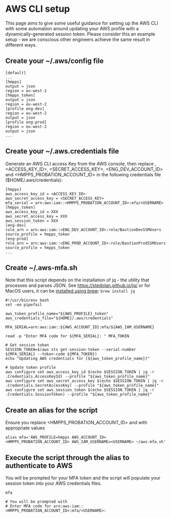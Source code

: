 # AWS CLI setup
This page aims to give some useful guidance for setting up the AWS CLI with some automation around updating your AWS profile with a dynamically-generated session token.
Please consider this an example setup - we are conscious other engineers achieve the same result in different ways.

## Create your ~/.aws/config file
```
[default]
...
[hmpps]
output = json
region = eu-west-2
[hmpps_token]
output = json
region = eu-west-2
[profile eng-dev]
region = eu-west-2
output = json
[profile eng-prod]
region = eu-west-2
output = json
...
```

## Create your ~/.aws.credentials file
Generate an AWS CLI access Key from the AWS console, then replace <USERNAME>, <ACCESS_KEY_ID>,  <SECRET_ACCESS_KEY>, <ENG_DEV_ACCOUNT_ID> and <HMPPS_PROBATION_ACCOUNT_ID> in the following credentials file ($HOME/.aws/credentials):

```
[hmpps]
aws_access_key_id = <ACCESS_KEY_ID>
aws_secret_access_key = <SECRET_ACCESS_KEY>
mfa_serial = arn:aws:iam::<HMPPS_PROBATION_ACCOUNT_ID>:mfa/<USERNAME>
[hmpps_token]
aws_access_key_id = XXX
aws_secret_access_key = XXX
aws_session_token = XXX
[eng-dev]
role_arn = arn:aws:iam::<ENG_DEV_ACCOUNT_ID>:role/BastionDevSSMUsers
source_profile = hmpps_token
[eng-prod]
role_arn = arn:aws:iam::<ENG_PROD_ACCOUNT_ID>:role/BastionProdSSMUsers
source_profile = hmpps_token
...
```

## Create ~/.aws-mfa.sh
Note that this script depends on the installation of jq - the utility that processes and parses JSON.
See https://stedolan.github.io/jq/ or for MacOS users, it can be [installed using brew](https://formulae.brew.sh/formula/jq): ```brew install jq```

```
#!/usr/bin/env bash
set -eo pipefail

aws_token_profile_name="${AWS_PROFILE}_token"
aws_credentials_file="${HOME}/.aws/credentials"

MFA_SERIAL=arn:aws:iam::${AWS_ACCOUNT_ID}:mfa/${AWS_IAM_USERNAME}

read -p "Enter MFA code for ${MFA_SERIAL}: " MFA_TOKEN

# Get session token
SESSION_TOKEN=$(aws sts get-session-token --serial-number ${MFA_SERIAL} --token-code ${MFA_TOKEN})
echo "Updating AWS credentials for [${aws_token_profile_name}]"

# Update token profile
aws configure set aws_access_key_id $(echo $SESSION_TOKEN | jq -r .Credentials.AccessKeyId) --profile "${aws_token_profile_name}"
aws configure set aws_secret_access_key $(echo $SESSION_TOKEN | jq -r .Credentials.SecretAccessKey) --profile "${aws_token_profile_name}"
aws configure set aws_session_token $(echo $SESSION_TOKEN | jq -r .Credentials.SessionToken) --profile "${aws_token_profile_name}"
```

## Create an alias for the script
Ensure you replace <HMPPS_PROBATION_ACCOUNT_ID> and <USERNAME> with appropriate values
```
alias mfa='AWS_PROFILE=hmpps AWS_ACCOUNT_ID=<HMPPS_PROBATION_ACCOUNT_ID> AWS_IAM_USERNAME=<USERNAME> ~/aws-mfa.sh'
```

## Execute the script through the alias to authenticate to AWS
You will be prompted for your MFA token and the script will populate your session token into your AWS credentials files.
```
mfa

# You will be prompted with
# Enter MFA code for arn:aws:iam::<HMPPS_PROBATION_ACCOUNT_ID>:mfa/<USERNAME>:
```